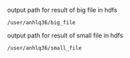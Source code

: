 output path for result of big file in hdfs

    /user/anhlq36/big_file

output path for result of small file in hdfs

    /user/anhlq36/small_file
